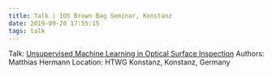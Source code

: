 ```yaml
---
title: Talk | IOS Brown Bag Seminar, Konstanz
date: 2019-09-20 17:55:15
tags: talk
---
```


Talk: [Unsupervised Machine Learning in Optical Surface Inspection](/assets/docs/Brown-Bag-Seminar-2019-Unsupervised-Machine-Learning-Optical-Surface-Inspection.pdf)
Authors: Matthias Hermann
Location: HTWG Konstanz, Konstanz, Germany

